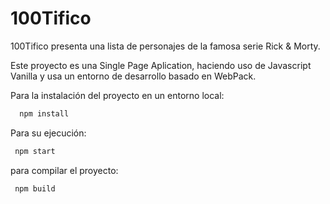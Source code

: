 # 100Tifico

100Tifico presenta una lista de personajes de la famosa serie Rick & Morty.

Este proyecto es una Single Page Aplication, haciendo uso de Javascript Vanilla y usa un entorno de desarrollo basado en WebPack.

Para la instalación del proyecto en un entorno local:

```js
  npm install
```

Para su ejecución:

```js
 npm start
```

para compilar el proyecto:

```js
 npm build
```

